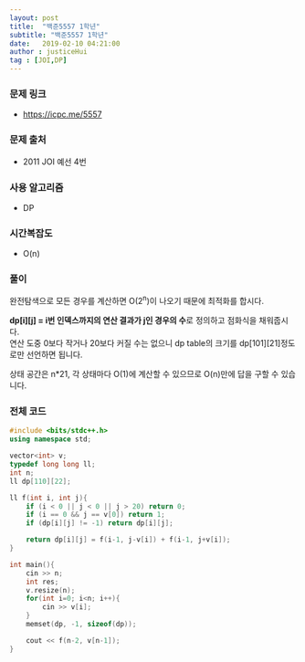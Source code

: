 ```yaml
---
layout: post
title:  "백준5557 1학년"
subtitle: "백준5557 1학년"
date:   2019-02-10 04:21:00
author : justiceHui
tag : [JOI,DP]
---
```


### 문제 링크
* https://icpc.me/5557

### 문제 출처
* 2011 JOI 예선 4번

### 사용 알고리즘
* DP

### 시간복잡도
* O(n)

### 풀이
완전탐색으로 모든 경우를 계산하면 O(2<sup>n</sup>)이 나오기 때문에 최적화를 합시다.

<b>dp[i][j] = i번 인덱스까지의 연산 결과가 j인 경우의 수</b>로 정의하고 점화식을 채워줍시다.<Br>
연산 도중 0보다 작거나 20보다 커질 수는 없으니 dp table의 크기를 dp[101][21]정도로만 선언하면 됩니다.

상태 공간은 n*21, 각 상태마다 O(1)에 계산할 수 있으므로 O(n)만에 답을 구할 수 있습니다.

### 전체 코드
```cpp
#include <bits/stdc++.h>
using namespace std;

vector<int> v;
typedef long long ll;
int n;
ll dp[110][22];

ll f(int i, int j){
    if (i < 0 || j < 0 || j > 20) return 0;
    if (i == 0 && j == v[0]) return 1;
    if (dp[i][j] != -1) return dp[i][j];

    return dp[i][j] = f(i-1, j-v[i]) + f(i-1, j+v[i]);
}

int main(){
	cin >> n;
	int res;
	v.resize(n);
	for(int i=0; i<n; i++){
		cin >> v[i];
	}
	memset(dp, -1, sizeof(dp));

	cout << f(n-2, v[n-1]);
}
```
